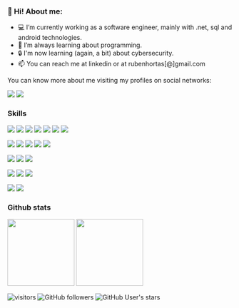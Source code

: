 ### 👋 Hi! About me:

- 💻 I’m currently working as a software engineer, mainly with .net, sql and android technologies.
- 🌱 I’m always learning about programming. 
- 🔒 I'm now learning (again, a bit) about cybersecurity.
- 📫 You can reach me at linkedin or at rubenhortas[@]gmail.com

You can know more about me visiting my profiles on social networks:

[<img src="https://img.shields.io/badge/linkedin-rubenhortas-informational?&logo=linkedin&logoColor=white&color=%230A66C2">](https://www.linkedin.com/in/rubenhortas) [<img src="https://img.shields.io/badge/google dev-rubenhortas-informational?&logo=google&logoColor=white&color=%234285F4">](https://developers.google.com/profile/u/rubenhortas)

### Skills
![](https://img.shields.io/badge/Language-VB.NET-informational?&logo=.net&logoColor=white&color=%23512BD4)
![](https://img.shields.io/badge/Language-C%23-informational?&logo=csharp&logoColor=white&color=%23239120)
![](https://img.shields.io/badge/Language-Java-informational?&logo=java&logoColor=white&color=%23007396)
![](https://img.shields.io/badge/Language-Python-informational?&logo=python&logoColor=white&color=%233776AB)
![](https://img.shields.io/badge/Language-C-informational?&logo=c&logoColor=white&color=%23A8B9CC)
![](https://img.shields.io/badge/Language-GNU/Bash-informational?&logo=gnubash&logoColor=white&color=%234EAA25)
![](https://img.shields.io/badge/Language-SQL-informational?&logo=ibm&logoColor=white&color=%23052FAD)

![](https://img.shields.io/badge/IDE-Visual%20Studio-informational?&logo=visualstudio&logoColor=white&color=%235C2D91)
![](https://img.shields.io/badge/IDE-Android%20Studio-informational?&logo=androidstudio&logoColor=white&color=%233DDC84)
![](https://img.shields.io/badge/IDE-Pycharm-informational?&logo=pycharm&logoColor=white&color=%23000000)
![](https://img.shields.io/badge/IDE-IntelliJ%20IDEA-informational?&logo=intellijidea&logoColor=white&color=%23000000)
![](https://img.shields.io/badge/IDE-Visual%20Studio%20Code-informational?&logo=visualstudiocode&logoColor=white&color=%23007ACC)

![](https://img.shields.io/badge/Framework-.NET-informational?&logo=.net&logoColor=white&color=%23512BD4)
![](https://img.shields.io/badge/Framework-Android-informational?&logo=android&logoColor=white&color=%233DDC84)
![](https://img.shields.io/badge/Framework-Xamarin-informational?&logo=xamarin&logoColor=white&color=%233498DB)

![](https://img.shields.io/badge/Version%20Control-Git-informational?&logo=git&logoColor=white&color=%23F05032)
![](https://img.shields.io/badge/Version%20Control-Github-informational?&logo=github&logoColor=white&color=%23181717)
![](https://img.shields.io/badge/Version%20Control-TFS-informational?&logo=.net&logoColor=white&color=%23512BD4)

![](https://img.shields.io/badge/Operating%20System-Debian%20GNU%2FLinux-informational?&logo=debian&logoColor=white&color=%23A81D33)
![](https://img.shields.io/badge/Operating%20System-Windows-informational?&logo=windows&logoColor=white&color=%230078D6)

### Github stats
<img height="150px" src="https://github-readme-stats.vercel.app/api?username=rubenhortas&count_private=true&show_icons=true&theme=dark"> <img height="150px" src="https://github-readme-stats.vercel.app/api/top-langs/?username=rubenhortas&layout=compact&theme=dark">

![visitors](https://visitor-badge.laobi.icu/badge?page_id=rubenhortas)
![GitHub followers](https://img.shields.io/github/followers/rubenhortas?style=social) 
![GitHub User's stars](https://img.shields.io/github/stars/rubenhortas?style=social)
